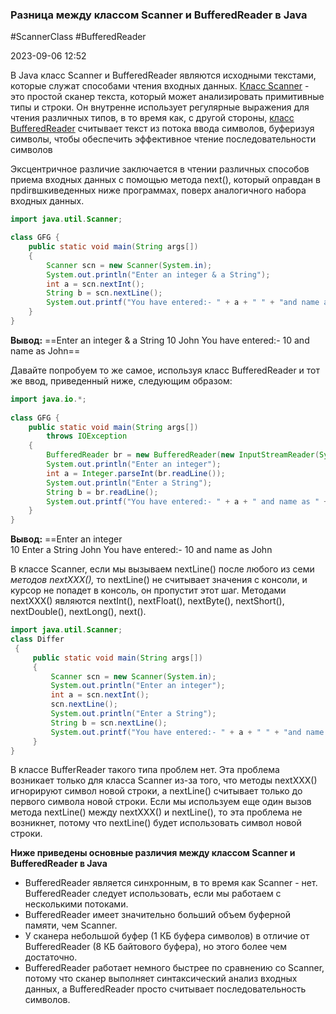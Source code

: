 ### Разница между классом Scanner и BufferedReader в Java ###

#ScannerClass #BufferedReader 

2023-09-06 12:52

В Java класс  Scanner и BufferedReader являются исходными текстами, которые служат способами чтения входных данных. [Класс Scanner](ScannerClassJava) - это простой сканер текста, который может анализировать примитивные типы и строки. Он внутренне использует регулярные выражения для чтения различных типов, в то время как, с другой стороны, [класс BufferedReader](BufferedReader) считывает текст из потока ввода символов, буферизуя символы, чтобы обеспечить эффективное чтение последовательности символов

Эксцентричное различие заключается в чтении различных способов приема входных данных с помощью метода next(), который оправдан в прdirвшкиведенных ниже программах, поверх аналогичного набора входных данных.

```java
import java.util.Scanner;

class GFG {
    public static void main(String args[])
    {
        Scanner scn = new Scanner(System.in);
        System.out.println("Enter an integer & a String");
        int a = scn.nextInt();
        String b = scn.nextLine();
        System.out.printf("You have entered:- " + a + " " + "and name as " + b);
    }
}
```
**Вывод:**
==Enter an integer & a String
10 John
You have entered:- 10 and name as  John==

Давайте попробуем то же самое, используя класс BufferedReader и тот же ввод, приведенный ниже, следующим образом:

```java
import java.io.*;
 
class GFG {
    public static void main(String args[])
        throws IOException
    {
        BufferedReader br = new BufferedReader(new InputStreamReader(System.in));
        System.out.println("Enter an integer");
        int a = Integer.parseInt(br.readLine());
        System.out.println("Enter a String"); 
        String b = br.readLine();
        System.out.printf("You have entered:- " + a + " and name as " + b);
    }
}
```
**Вывод:**
==Enter an integer  
10
Enter a String
John
You have entered:- 10 and name as  John

В классе Scanner, если мы вызываем nextLine() после любого из семи _методов nextXXX(),_ то nextLine() не считывает значения с консоли, и курсор не попадет в консоль, он пропустит этот шаг. Методами nextXXX() являются nextInt(), nextFloat(), nextByte(), nextShort(), nextDouble(), nextLong(), next().

```java
import java.util.Scanner;
class Differ
 {
     public static void main(String args[])
     {
         Scanner scn = new Scanner(System.in);
         System.out.println("Enter an integer");
         int a = scn.nextInt();
         scn.nextLine();
         System.out.println("Enter a String");
         String b = scn.nextLine();
         System.out.printf("You have entered:- " + a + " " + "and name as " + b);
     }
}
```

В классе BufferReader такого типа проблем нет. Эта проблема возникает только для класса Scanner из-за того, что методы nextXXX() игнорируют символ новой строки, а nextLine() считывает только до первого символа новой строки. Если мы используем еще один вызов метода nextLine() между nextXXX() и nextLine(), то эта проблема не возникнет, потому что nextLine() будет использовать символ новой строки.

**Ниже приведены основные различия между классом Scanner и BufferedReader в Java**

- BufferedReader является синхронным, в то время как Scanner - нет. BufferedReader следует использовать, если мы работаем с несколькими потоками.
- BufferedReader имеет значительно больший объем буферной памяти, чем Scanner.
- У сканера небольшой буфер (1 КБ буфера символов) в отличие от BufferedReader (8 КБ байтового буфера), но этого более чем достаточно.
- BufferedReader работает немного быстрее по сравнению со Scanner, потому что сканер выполняет синтаксический анализ входных данных, а BufferedReader просто считывает последовательность символов.